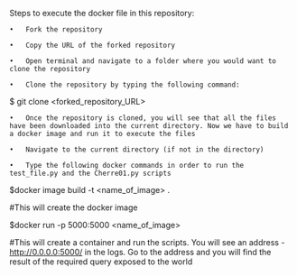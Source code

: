 Steps to execute the docker file in this repository:

	•	Fork the repository

	•	Copy the URL of the forked repository 

	•	Open terminal and navigate to a folder where you would want to clone the repository

	•	Clone the repository by typing the following command:
$ git clone <forked_repository_URL>

	•	Once the repository is cloned, you will see that all the files have been downloaded into the current directory. Now we have to build a docker image and run it to execute the files

	•	Navigate to the current directory (if not in the directory)
	
	•	Type the following docker commands in order to run the test_file.py and the Cherre01.py scripts
	
	

$docker image build -t <name_of_image> .

#This will create the docker image

$docker run -p 5000:5000 <name_of_image>

#This will create a container and run the scripts. You will see an address - http://0.0.0.0:5000/ in the logs. Go to the address and you will find the result of the required query exposed to the world


